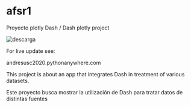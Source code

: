 # afsr1
Proyecto plotly Dash / Dash plotly project

![descarga](https://user-images.githubusercontent.com/56358504/121040174-51107200-c777-11eb-9fbd-3da99a3abe66.png)

For live update see:

andresusc2020.pythonanywhere.com

This project is about an app that integrates Dash in treatment of various datasets.


Este proyecto busca mostrar la utilización de Dash para tratar datos de distintas fuentes

